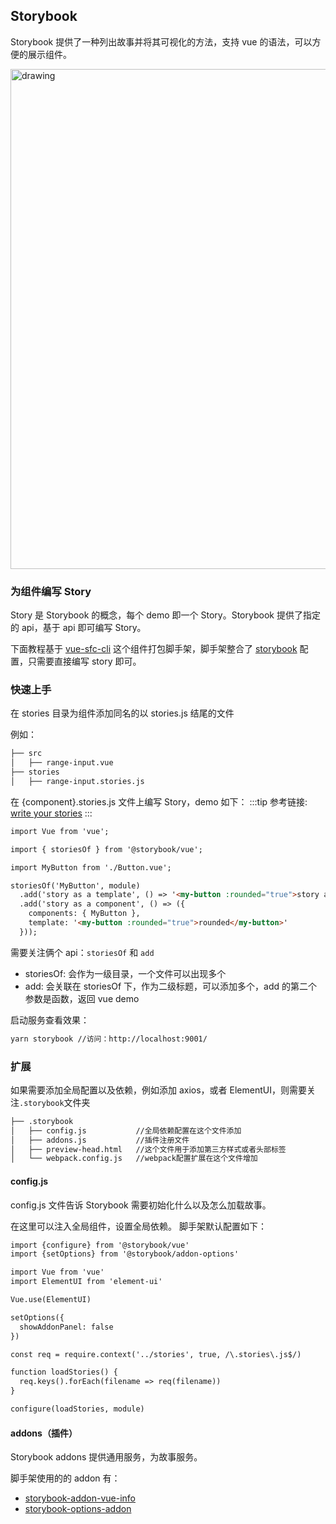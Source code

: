 ## Storybook

Storybook 提供了一种列出故事并将其可视化的方法，支持 vue 的语法，可以方便的展示组件。

<img src="https://raw.githubusercontent.com/storybooks/storybook/master/app/react/docs/demo.gif" alt="drawing" width="800px"/>

### 为组件编写 Story

Story 是 Storybook 的概念，每个 demo 即一个 Story。Storybook 提供了指定的 api，基于 api 即可编写 Story。

下面教程基于 [vue-sfc-cli](https://github.com/FEMessage/vue-sfc-cli) 这个组件打包脚手架，脚手架整合了 [storybook](https://storybook.js.org/) 配置，只需要直接编写 story 即可。

### 快速上手

在 stories 目录为组件添加同名的以 stories.js 结尾的文件

例如：

```html
├── src
│   ├── range-input.vue
├── stories
│   ├── range-input.stories.js
```

在 {component}.stories.js 文件上编写 Story，demo 如下：
:::tip
参考链接: [write your stories](https://storybook.js.org/basics/guide-vue/#write-your-stories)
:::

```html
import Vue from 'vue';

import { storiesOf } from '@storybook/vue';

import MyButton from './Button.vue';

storiesOf('MyButton', module)
  .add('story as a template', () => '<my-button :rounded="true">story as a function template</my-button>')
  .add('story as a component', () => ({
    components: { MyButton },
    template: '<my-button :rounded="true">rounded</my-button>'
  }));
```

需要关注俩个 api：`storiesOf` 和 `add`

- storiesOf: 会作为一级目录，一个文件可以出现多个
- add: 会关联在 storiesOf 下，作为二级标题，可以添加多个，add 的第二个参数是函数，返回 vue demo

启动服务查看效果：

```html
yarn storybook //访问：http://localhost:9001/
```

### 扩展

如果需要添加全局配置以及依赖，例如添加 axios，或者 ElementUI，则需要关注`.storybook`文件夹

```html
├── .storybook
│   ├── config.js           //全局依赖配置在这个文件添加
│   ├── addons.js           //插件注册文件
│   ├── preview-head.html   //这个文件用于添加第三方样式或者头部标签
│   └── webpack.config.js   //webpack配置扩展在这个文件增加
```

#### config.js

config.js 文件告诉 Storybook 需要初始化什么以及怎么加载故事。

在这里可以注入全局组件，设置全局依赖。
脚手架默认配置如下：

```html
import {configure} from '@storybook/vue'
import {setOptions} from '@storybook/addon-options'

import Vue from 'vue'
import ElementUI from 'element-ui'

Vue.use(ElementUI)

setOptions({
  showAddonPanel: false
})

const req = require.context('../stories', true, /\.stories\.js$/)

function loadStories() {
  req.keys().forEach(filename => req(filename))
}

configure(loadStories, module)
```

#### addons（插件）

Storybook addons 提供通用服务，为故事服务。

脚手架使用的的 addon 有：

- [storybook-addon-vue-info](https://github.com/pocka/storybook-addon-vue-info)
- [storybook-options-addon](https://github.com/storybooks/storybook/tree/release/3.4/addons/options)

